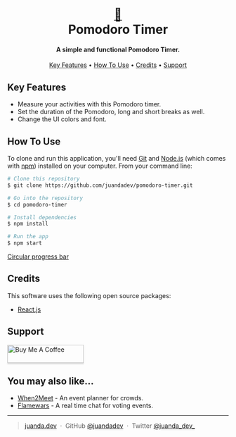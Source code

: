 
<h1 align="center">
  <br>
  <a href="#">🍅</a>
  <br>
  Pomodoro Timer
  <br>
</h1>

<h4 align="center">A simple and functional Pomodoro Timer.</h4>

<!-- <p align="center">
  <a href="https://badge.fury.io/js/electron-markdownify">
    <img src="https://badge.fury.io/js/electron-markdownify.svg"
         alt="Gitter">
  </a>
  <a href="https://gitter.im/amitmerchant1990/electron-markdownify"><img src="https://badges.gitter.im/amitmerchant1990/electron-markdownify.svg"></a>
  <a href="https://saythanks.io/to/amitmerchant1990">
      <img src="https://img.shields.io/badge/SayThanks.io-%E2%98%BC-1EAEDB.svg">
  </a>
  <a href="https://www.paypal.me/AmitMerchant">
    <img src="https://img.shields.io/badge/$-donate-ff69b4.svg?maxAge=2592000&amp;style=flat">
  </a>
</p> -->

<p align="center">
  <a href="#key-features">Key Features</a> •
  <a href="#how-to-use">How To Use</a> •
  <a href="#credits">Credits</a> •
  <a href="#support">Support</a>
</p>

<!-- ![screenshot](https://raw.githubusercontent.com/amitmerchant1990/electron-markdownify/master/app/img/markdownify.gif) -->

## Key Features

- Measure your activities with this Pomodoro timer.
- Set the duration of the Pomodoro, long and short breaks as well.
- Change the UI colors and font.

## How To Use

To clone and run this application, you'll need [Git](https://git-scm.com) and [Node.js](https://nodejs.org/en/download/) (which comes with [npm](http://npmjs.com)) installed on your computer. From your command line:

```bash
# Clone this repository
$ git clone https://github.com/juandadev/pomodoro-timer.git

# Go into the repository
$ cd pomodoro-timer

# Install dependencies
$ npm install

# Run the app
$ npm start
```

[Circular progress bar](https://css-tricks.com/building-progress-ring-quickly/)

## Credits

This software uses the following open source packages:

- [React.js](http://reactjs.org/)

## Support

<a href="https://www.buymeacoffee.com/juandadev" target="_blank"><img src="https://www.buymeacoffee.com/assets/img/custom_images/orange_img.png" alt="Buy Me A Coffee" style="height: 41px !important;width: 174px !important;box-shadow: 0px 3px 2px 0px rgba(190, 190, 190, 0.5) !important;-webkit-box-shadow: 0px 3px 2px 0px rgba(190, 190, 190, 0.5) !important;" ></a>

## You may also like...

- [When2Meet](https://github.com/juandadev/when2meet-clone) - An event planner for crowds.
- [Flamewars](https://github.com/thomasnrggo/flamewars) - A real time chat for voting events.

---

> [juanda.dev](https://juanda.dev) &nbsp;&middot;&nbsp;
> GitHub [@juandadev](https://github.com/juandadev) &nbsp;&middot;&nbsp;
> Twitter [@juanda_dev_](https://twitter.com/juanda_dev_)

